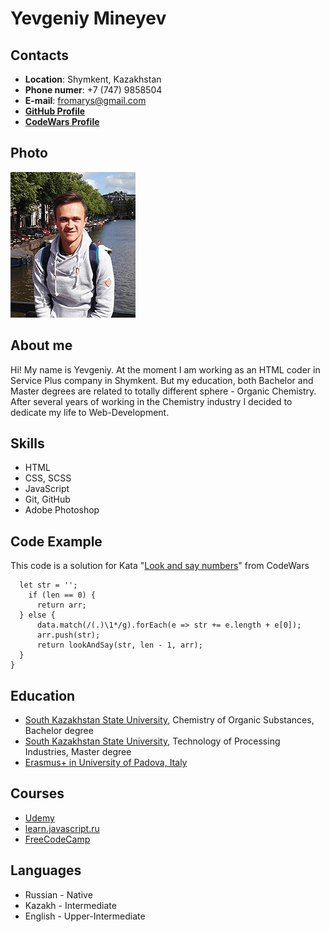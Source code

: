 # Yevgeniy Mineyev

## Contacts

- **Location**: Shymkent, Kazakhstan
- **Phone numer**: +7 (747) 9858504
- **E-mail**: fromarys@gmail.com
- **[GitHub Profile](https://github.com/fromarys)**
- **[CodeWars Profile](https://www.codewars.com/users/fromarys)**

## Photo
![my photo](myphoto.jpg)

## About me
Hi! My name is Yevgeniy. At the moment I am working as an HTML coder in Service Plus company in Shymkent. But my education, both Bachelor and Master degrees are related to totally different sphere - Organic Chemistry. After several years of working in the Chemistry industry I decided to dedicate my life to Web-Development.

## Skills
- HTML
- CSS, SCSS
- JavaScript
- Git, GitHub
- Adobe Photoshop

## Code Example
This code is a solution for Kata "[Look and say numbers](https://www.codewars.com/kata/53ea07c9247bc3fcaa00084d)" from CodeWars
```function lookAndSay(data,len, arr = []){
  let str = '';
    if (len == 0) {
      return arr;
  } else {
      data.match(/(.)\1*/g).forEach(e => str += e.length + e[0]);
      arr.push(str);
      return lookAndSay(str, len - 1, arr);
  }
}
```
## Education
- [South Kazakhstan State University](https://auezov.edu.kz/rus), Chemistry of Organiс Substances, Bachelor degree
- [South Kazakhstan State University](https://auezov.edu.kz/rus), Technology of Processing Industries, Master degree
- [Erasmus+ in University of Padova, Italy](https://www.unipd.it/en/)

## Courses
 - [Udemy](https://www.udemy.com/)
 - [learn.javascript.ru](https://learn.javascript.ru/)
 - [FreeCodeCamp](https://www.freecodecamp.org/)

## Languages
- Russian - Native
- Kazakh - Intermediate
- English - Upper-Intermediate
